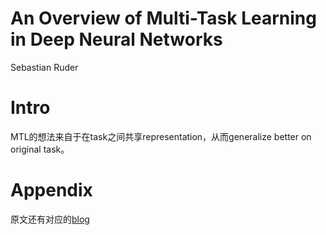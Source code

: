 # An Overview of Multi-Task Learning in Deep Neural Networks

Sebastian Ruder

# Intro

MTL的想法来自于在task之间共享representation，从而generalize better on original task。

# Appendix

原文还有对应的[blog](http://ruder.io/multi-task/index.html)